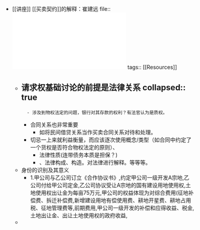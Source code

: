 - [[讲座]] [[买卖契约]]的解释：崔建远
  file:: ![华政讲座的素材.pdf](../assets/华政讲座的素材_1650711749846_0.pdf)
  tags:: [[Resources]]
	- 请求权基础讨论的前提是法律关系
	  collapsed:: true
		-
			- 涉及到物权法定的问题，银行对其存款的权利？有法官认为是质权。
		- 合同关系也非常重要
			- 如将民间借贷关系当作买卖合同关系对待和处理。
		- 切忌一上来就利益衡量，而应该逐次使用概念/类型（如合同中约定了一个货权是否符合物权法定的原则）、
			- 法律性质(连带债务本质是担保？)
			- 、法律构成、构造。对法律进行解释。等等等。
	- 身份的识别及其意义
		- 1.甲公司与乙公司订立《合作协议书》,约定甲公司一级开发A宗地,乙公司付给甲公司定金,乙公司协议受让A宗地的国有建设用地使用权,土地使用权出让金为每亩75万元,甲公司的权益体现为对综合费用(征地补偿费、拆迁补偿费,新增建设用地有偿使用费、耕地开星费、耕地占用税、征地管理费等,前期费用,甲公司一级开发的补偿和应得收益、税金,土地出让金、出让土地使用权的政府收益,
	-